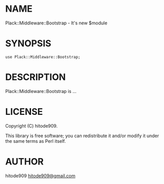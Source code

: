 # NAME

Plack::Middleware::Bootstrap - It's new $module

# SYNOPSIS

    use Plack::Middleware::Bootstrap;

# DESCRIPTION

Plack::Middleware::Bootstrap is ...

# LICENSE

Copyright (C) hitode909.

This library is free software; you can redistribute it and/or modify
it under the same terms as Perl itself.

# AUTHOR

hitode909 <hitode909@gmail.com>
